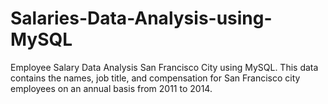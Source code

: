 # Salaries-Data-Analysis-using-MySQL
Employee Salary Data Analysis San Francisco City using MySQL. This data contains the names, job title, and compensation for San Francisco city employees on an annual basis from 2011 to 2014.
